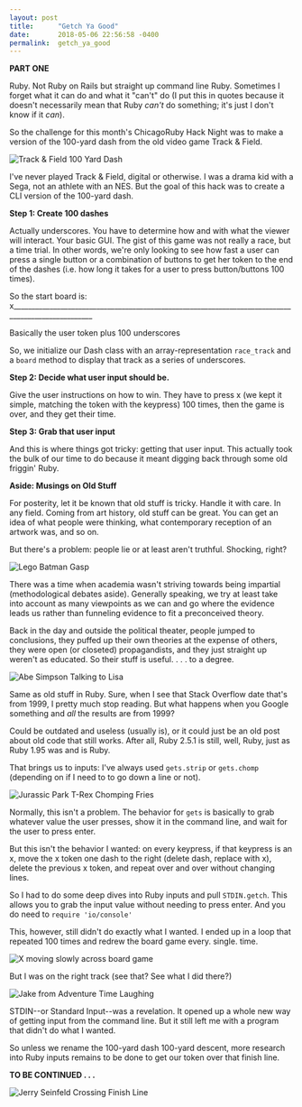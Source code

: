 ```yaml
---
layout: post
title:      "Getch Ya Good"
date:       2018-05-06 22:56:58 -0400
permalink:  getch_ya_good
---
```


**PART ONE**

Ruby. Not Ruby on Rails but straight up command line Ruby. Sometimes I forget what it can do and what it "can't" do (I put this in quotes because it doesn't necessarily mean that Ruby *can't* do something; it's just I don't know if it *can*).

So the challenge for this month's ChicagoRuby Hack Night was to make a version of the 100-yard dash from the old video game Track & Field.

![Track & Field 100 Yard Dash](https://i.imgur.com/taFSN3S.png)

I've never played Track & Field, digital or otherwise. I was a drama kid with a Sega, not an athlete with an NES. But the goal of this hack was to create a CLI version of the 100-yard dash.

**Step 1: Create 100 dashes**

Actually underscores. You have to determine how and with what the viewer will interact. Your basic GUI. The gist of this game was not really a race, but a time trial. In other words, we're only looking to see how fast a user can press a single button or a combination of buttons to get her token to the end of the dashes (i.e. how long it takes for a user to press button/buttons 100 times).

So the start board is: x____________________________________________________________________________________________________

Basically the user token plus 100 underscores

So, we initialize our Dash class with an array-representation `race_track` and a `board` method to display that track as a series of underscores.

**Step 2: Decide what user input should be.**

Give the user instructions on how to win. They have to press x (we kept it simple, matching the token with the keypress) 100 times, then the game is over, and they get their time.

**Step 3: Grab that user input**

And this is where things got tricky: getting that user input. This actually took the bulk of our time to do because it meant digging back through some old friggin' Ruby.

**Aside: Musings on Old Stuff**

For posterity, let it be known that old stuff is tricky. Handle it with care. In any field. Coming from art history, old stuff can be great. You can get an idea of what people were thinking, what contemporary reception of an artwork was, and so on.

But there's a problem: people lie or at least aren't truthful. Shocking, right?

![Lego Batman Gasp](https://i.imgur.com/PzqF8T9.gif)

There was a time when academia wasn't striving towards being impartial (methodological debates aside). Generally speaking, we try at least take into account as many viewpoints as we can and go where the evidence leads us rather than funneling evidence to fit a preconceived theory.

Back in the day and outside the political theater, people jumped to conclusions, they puffed up their own theories at the expense of others, they were open (or closeted) propagandists, and they just straight up weren't as educated. So their stuff is useful. . . . to a degree.

![Abe Simpson Talking to Lisa](https://i.imgur.com/buZbz8v.gif)

Same as old stuff in Ruby. Sure, when I see that Stack Overflow date that's from 1999, I pretty much stop reading. But what happens when you Google something and *all* the results are from 1999?

Could be outdated and useless (usually is), or it could just be an old post about old code that still works. After all, Ruby 2.5.1 is still, well, Ruby, just as Ruby 1.95 was and is Ruby.

That brings us to inputs: I've always used `gets.strip` or `gets.chomp` (depending on if I need to to go down a line or not).

![Jurassic Park T-Rex Chomping Fries](https://i.imgur.com/6SIY6AO.gif)

Normally, this isn't a problem. The behavior for `gets` is basically to grab whatever value the user presses, show it in the command line, and wait for the user to press enter.

But this isn't the behavior I wanted: on every keypress, if that keypress is an x, move the x token one dash to the right (delete dash, replace with x), delete the previous x token, and repeat over and over without changing lines.

So I had to do some deep dives into Ruby inputs and pull `STDIN.getch`. This allows you to grab the input value without needing to press enter. And you do need to `require 'io/console'`

This, however, still didn't do exactly what I wanted. I ended up in a loop that repeated 100 times and redrew the board game every. single. time.

![X moving slowly across board game](https://i.imgur.com/Qd2yozF.png)

But I was on the right track (see that? See what I did there?)

![Jake from Adventure Time Laughing](https://i.imgur.com/WYoQTEL.gif)

STDIN--or Standard Input--was a revelation. It opened up a whole new way of getting input from the command line. But it still left me with a program that didn't do what I wanted.

So unless we rename the 100-yard dash 100-yard descent, more research into Ruby inputs remains to be done to get our token over that finish line.

**TO BE CONTINUED . . .**

![Jerry Seinfeld Crossing Finish Line](https://i.imgur.com/4fUNrPo.gif)
